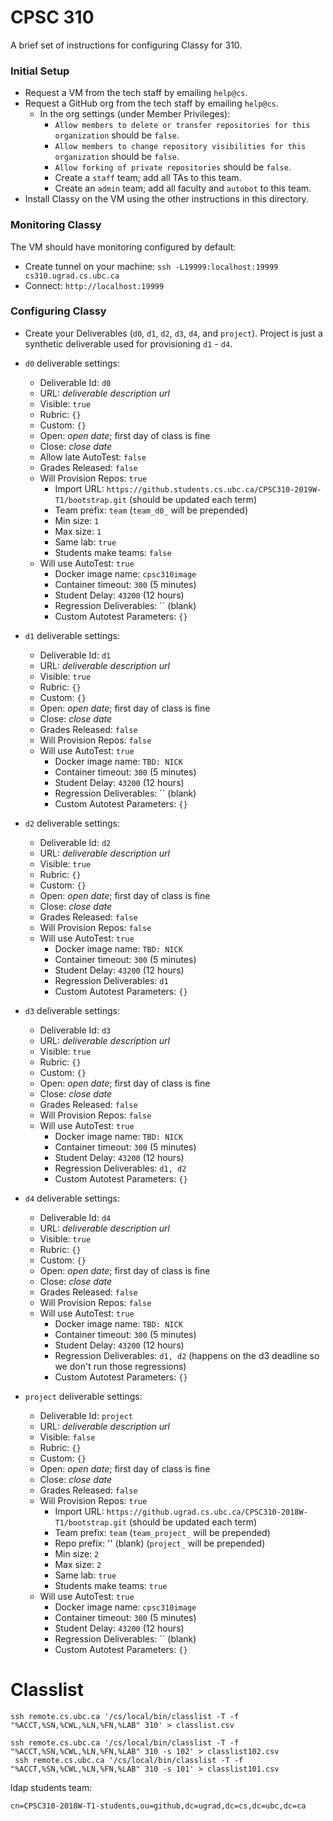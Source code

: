 # CPSC 310

A brief set of instructions for configuring Classy for 310.

### Initial Setup

* Request a VM from the tech staff by emailing `help@cs`.
* Request a GitHub org from the tech staff by emailing `help@cs`.
	* In the org settings (under Member Privileges):
		* `Allow members to delete or transfer repositories for this organization` should be `false`.
		* `Allow members to change repository visibilities for this organization` should be `false`.
		* `Allow forking of private repositories` should be `false`.
		* Create a `staff` team; add all TAs to this team.
		* Create an `admin` team; add all faculty and `autobot` to this team.
* Install Classy on the VM using the other instructions in this directory.

### Monitoring Classy

The VM should have monitoring configured by default:

* Create tunnel on your machine: `ssh -L19999:localhost:19999 cs310.ugrad.cs.ubc.ca`
* Connect: `http://localhost:19999`

### Configuring Classy

* Create your Deliverables (`d0`, `d1`, `d2`, `d3`, `d4`, and `project`). Project is just a synthetic deliverable used for provisioning `d1` - `d4`.

* `d0` deliverable settings:
	* Deliverable Id: `d0`
	* URL: _deliverable description url_
	* Visible: `true`
	* Rubric: `{}`
	* Custom: `{}`
	* Open: _open date_; first day of class is fine
	* Close: _close date_
    * Allow late AutoTest: `false`
	* Grades Released: `false`
	* Will Provision Repos: `true`
		* Import URL: `https://github.students.cs.ubc.ca/CPSC310-2019W-T1/bootstrap.git` (should be updated each term)
        * Team prefix: `team` (`team_d0_` will be prepended)
		* Min size: `1`
		* Max size: `1`
		* Same lab: `true`
		* Students make teams: `false`
	* Will use AutoTest: `true`
		* Docker image name: `cpsc310image`
		* Container timeout: `300` (5 minutes)
		* Student Delay: `43200` (12 hours)
		* Regression Deliverables: `` (blank)
		* Custom Autotest Parameters: `{}`
* `d1` deliverable settings:
	* Deliverable Id: `d1`
	* URL: _deliverable description url_
	* Visible: `true`
	* Rubric: `{}`
	* Custom: `{}`
	* Open: _open date_; first day of class is fine
	* Close: _close date_
	* Grades Released: `false`
	* Will Provision Repos: `false`
	* Will use AutoTest: `true`
		* Docker image name: `TBD: NICK`
		* Container timeout: `300` (5 minutes)
		* Student Delay: `43200` (12 hours)
		* Regression Deliverables: `` (blank)
		* Custom Autotest Parameters: `{}`
* `d2` deliverable settings:
	* Deliverable Id: `d2`
	* URL: _deliverable description url_
	* Visible: `true`
	* Rubric: `{}`
	* Custom: `{}`
	* Open: _open date_; first day of class is fine
	* Close: _close date_
	* Grades Released: `false`
	* Will Provision Repos: `false`
	* Will use AutoTest: `true`
		* Docker image name: `TBD: NICK`
		* Container timeout: `300` (5 minutes)
		* Student Delay: `43200` (12 hours)
		* Regression Deliverables: `d1` 
		* Custom Autotest Parameters: `{}`
* `d3` deliverable settings:
	* Deliverable Id: `d3`
	* URL: _deliverable description url_
	* Visible: `true`
	* Rubric: `{}`
	* Custom: `{}`
	* Open: _open date_; first day of class is fine
	* Close: _close date_
	* Grades Released: `false`
	* Will Provision Repos: `false`
	* Will use AutoTest: `true`
		* Docker image name: `TBD: NICK`
		* Container timeout: `300` (5 minutes)
		* Student Delay: `43200` (12 hours)
		* Regression Deliverables: `d1, d2`
		* Custom Autotest Parameters: `{}`
* `d4` deliverable settings:
	* Deliverable Id: `d4`
	* URL: _deliverable description url_
	* Visible: `true`
	* Rubric: `{}`
	* Custom: `{}`
	* Open: _open date_; first day of class is fine
	* Close: _close date_
	* Grades Released: `false`
	* Will Provision Repos: `false`
	* Will use AutoTest: `true`
		* Docker image name: `TBD: NICK`
		* Container timeout: `300` (5 minutes)
		* Student Delay: `43200` (12 hours)
		* Regression Deliverables: `d1, d2` (happens on the d3 deadline so we don't run those regressions)
		* Custom Autotest Parameters: `{}`
* `project` deliverable settings:
	* Deliverable Id: `project`
	* URL: _deliverable description url_
	* Visible: `false`
	* Rubric: `{}`
	* Custom: `{}`
	* Open: _open date_; first day of class is fine
	* Close: _close date_
	* Grades Released: `false`
	* Will Provision Repos: `true`
		* Import URL: `https://github.ugrad.cs.ubc.ca/CPSC310-2018W-T1/bootstrap.git` (should be updated each term)
		* Team prefix: `team` (`team_project_` will be prepended)
		* Repo prefix: '' (blank) (`project_` will be prepended)
		* Min size: `2`
		* Max size: `2`
		* Same lab: `true`
		* Students make teams: `true`
	* Will use AutoTest: `true`
		* Docker image name: `cpsc310image`
		* Container timeout: `300` (5 minutes)
		* Student Delay: `43200` (12 hours)
		* Regression Deliverables: `` (blank)
		* Custom Autotest Parameters: `{}`

# Classlist

```
ssh remote.cs.ubc.ca '/cs/local/bin/classlist -T -f "%ACCT,%SN,%CWL,%LN,%FN,%LAB" 310' > classlist.csv
```

```
ssh remote.cs.ubc.ca '/cs/local/bin/classlist -T -f "%ACCT,%SN,%CWL,%LN,%FN,%LAB" 310 -s 102' > classlist102.csv
 ssh remote.cs.ubc.ca '/cs/local/bin/classlist -T -f "%ACCT,%SN,%CWL,%LN,%FN,%LAB" 310 -s 101' > classlist101.csv
```

ldap students team:
```
cn=CPSC310-2018W-T1-students,ou=github,dc=ugrad,dc=cs,dc=ubc,dc=ca
```
